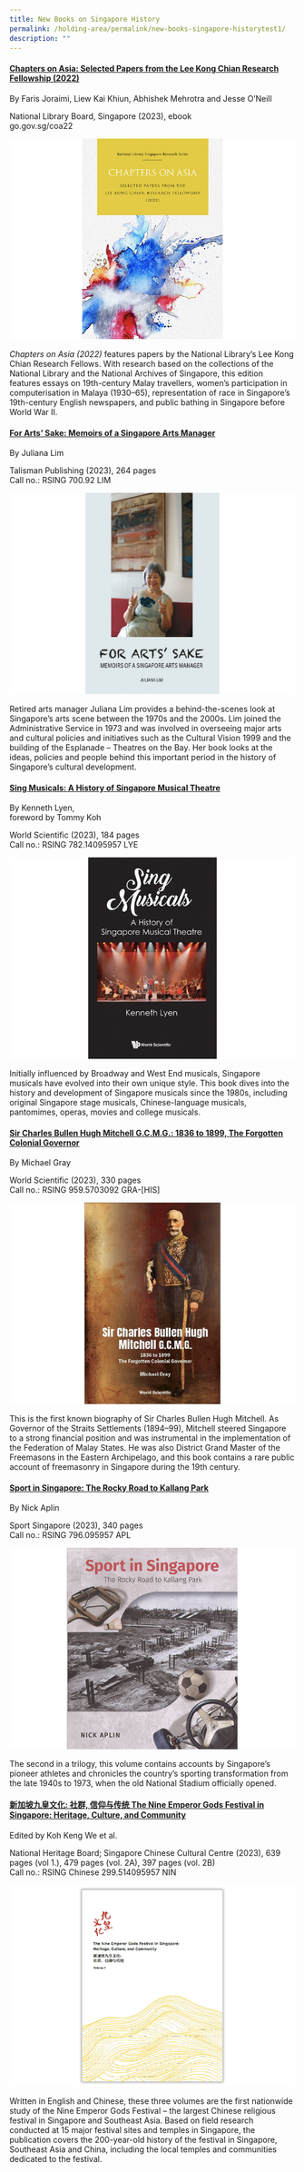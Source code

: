 ```yaml
---
title: New Books on Singapore History
permalink: /holding-area/permalink/new-books-singapore-historytest1/
description: ""
---
```

#### **[Chapters on Asia: Selected Papers from the Lee Kong Chian Research Fellowship (2022)](https://nlb.overdrive.com/media/9EDDF3F0-408A-4283-B558-857F4D8302BB)**
By Faris Joraimi, Liew Kai Khiun, Abhishek Mehrotra and Jesse O’Neill

National Library Board, Singapore (2023), ebook  <br>
go.gov.sg/coa22
 
![](/images/Vol%2019%20Issue%204/New%20Books/chaptersonasia.jpg)

_Chapters on Asia (2022)_ features papers by the National Library’s Lee Kong Chian Research Fellows. With research based on the collections of the National Library and the National Archives of Singapore, this edition features essays on 19th-century Malay travellers, women’s participation in computerisation in Malaya (1930–65), representation of race in Singapore’s 19th-century English newspapers, and public bathing in Singapore before World War II.

#### **[For Arts’ Sake: Memoirs of a Singapore Arts Manager](https://eservice.nlb.gov.sg/item_holding.aspx?id=205272591&amp;type=bid)**
By Juliana Lim

Talisman Publishing (2023), 264 pages <br>
Call no.: RSING 700.92 LIM
 
![](/images/Vol%2019%20Issue%204/New%20Books/forartssake.jpg)

Retired arts manager Juliana Lim provides a behind-the-scenes look at Singapore’s arts scene between the 1970s and the 2000s. Lim joined the Administrative Service in 1973 and was involved in overseeing major arts and cultural policies and initiatives such as the Cultural Vision 1999 and the building of the Esplanade – Theatres on the Bay. Her book looks at the ideas, policies and people behind this important period in the history of Singapore’s cultural development.


#### **[Sing Musicals: A History of Singapore Musical Theatre](https://eservice.nlb.gov.sg/item_holding.aspx?id=206102861)**
By Kenneth Lyen,  
foreword by Tommy Koh

World Scientific (2023), 184 pages <br>
Call no.: RSING 782.14095957 LYE
 
![](/images/Vol%2019%20Issue%204/New%20Books/singmusicals.jpg)

Initially influenced by Broadway and West End musicals, Singapore musicals have evolved into their own unique style. This book dives into the history and development of Singapore musicals since the 1980s, including original Singapore stage musicals, Chinese-language musicals, pantomimes, operas, movies and college musicals.


#### **[Sir Charles Bullen Hugh Mitchell G.C.M.G.: 1836 to 1899, The Forgotten Colonial Governor](https://eservice.nlb.gov.sg/item_holding.aspx?id=205963216)**
By Michael Gray

World Scientific (2023), 330 pages <br>
Call no.: RSING 959.5703092 GRA-\[HIS\]
 
![](/images/Vol%2019%20Issue%204/New%20Books/sircharles.jpg)


This is the first known biography of Sir Charles Bullen Hugh Mitchell. As Governor of the Straits Settlements (1894–99), Mitchell steered Singapore to a strong financial position and was instrumental in the implementation of the Federation of Malay States. He was also District Grand Master of the Freemasons in the Eastern Archipelago, and this book contains a rare public account of freemasonry in Singapore during the 19th century.


#### **[Sport in Singapore: The Rocky Road to Kallang Park](https://eservice.nlb.gov.sg/item_holding.aspx?id=206068467)**
By Nick Aplin

Sport Singapore (2023), 340 pages <br>
Call no.: RSING 796.095957 APL
 
![](/images/Vol%2019%20Issue%204/New%20Books/sportinsg.jpg)

The second in a trilogy, this volume contains accounts by Singapore’s pioneer athletes and chronicles the country’s sporting transformation from the late 1940s to 1973, when the old National Stadium officially opened.




#### **[新加坡九皇文化: 社群, 信仰与传统 The Nine Emperor Gods Festival in Singapore: Heritage, Culture, and Community](https://eservice.nlb.gov.sg/item_holding.aspx?id=206104789)**
Edited by Koh Keng We et al.

National Heritage Board; Singapore Chinese Cultural Centre (2023), 639 pages (vol 1.), 479 pages (vol. 2A), 397 pages (vol. 2B) <br>
Call no.: RSING Chinese 299.514095957 NIN
 
![](/images/Vol%2019%20Issue%204/New%20Books/nineemperor.jpg)

Written in English and Chinese, these three volumes are the first nationwide study of the Nine Emperor Gods Festival – the largest Chinese religious festival in Singapore and Southeast Asia. Based on field research conducted at 15 major festival sites and temples in Singapore, the publication covers the 200-year-old history of the festival in Singapore, Southeast Asia and China, including the local temples and communities dedicated to the festival.